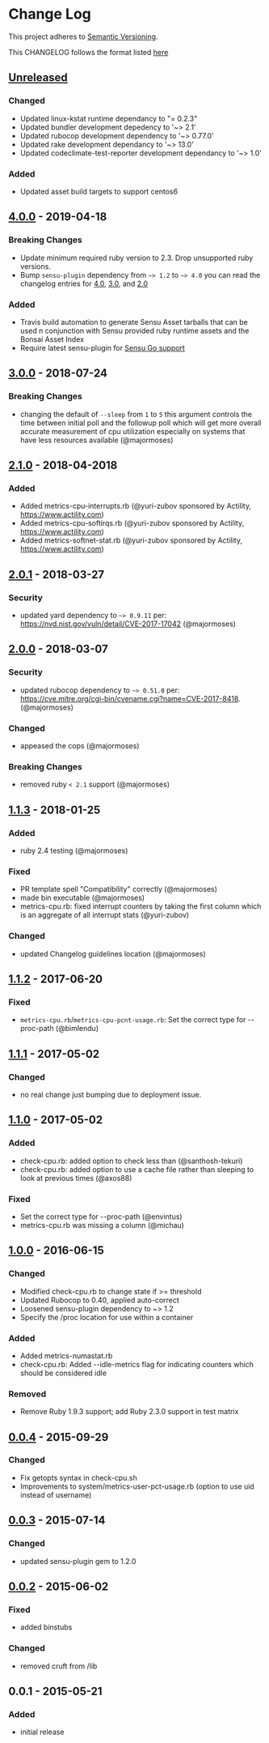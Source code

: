 # Change Log
This project adheres to [Semantic Versioning](http://semver.org/).

This CHANGELOG follows the format listed [here](https://github.com/sensu-plugins/community/blob/master/HOW_WE_CHANGELOG.md)

## [Unreleased]
### Changed
- Updated linux-kstat runtime dependancy to "= 0.2.3" 
- Updated bundler development depedency to '~> 2.1'
- Updated rubocop development dependency to '~> 0.77.0'
- Updated rake development dependancy to '~> 13.0'
- Updated codeclimate-test-reporter development dependancy to '~> 1.0'

### Added
- Updated asset build targets to support centos6

## [4.0.0] - 2019-04-18
### Breaking Changes
- Update minimum required ruby version to 2.3. Drop unsupported ruby versions.
- Bump `sensu-plugin` dependency from `~> 1.2` to `~> 4.0` you can read the changelog entries for [4.0](https://github.com/sensu-plugins/sensu-plugin/blob/master/CHANGELOG.md#400---2018-02-17), [3.0](https://github.com/sensu-plugins/sensu-plugin/blob/master/CHANGELOG.md#300---2018-12-04), and [2.0](https://github.com/sensu-plugins/sensu-plugin/blob/master/CHANGELOG.md#v200---2017-03-29)

### Added
- Travis build automation to generate Sensu Asset tarballs that can be used n conjunction with Sensu provided ruby runtime assets and the Bonsai Asset Index
- Require latest sensu-plugin for [Sensu Go support](https://github.com/sensu-plugins/sensu-plugin#sensu-go-enablement)

## [3.0.0] - 2018-07-24
### Breaking Changes
- changing the default of `--sleep` from `1` to `5` this argument controls the time between initial poll and the followup poll which will get more overall accurate measurement of cpu utilization especially on systems that have less resources available (@majormoses)

## [2.1.0] - 2018-04-2018
### Added
- Added metrics-cpu-interrupts.rb (@yuri-zubov sponsored by Actility, https://www.actility.com)
- Added metrics-cpu-softirqs.rb (@yuri-zubov sponsored by Actility, https://www.actility.com)
- Added metrics-softnet-stat.rb (@yuri-zubov sponsored by Actility, https://www.actility.com)

## [2.0.1] - 2018-03-27
### Security
- updated yard dependency to `~> 0.9.11` per: https://nvd.nist.gov/vuln/detail/CVE-2017-17042 (@majormoses)

## [2.0.0] - 2018-03-07
### Security
- updated rubocop dependency to `~> 0.51.0` per: https://cve.mitre.org/cgi-bin/cvename.cgi?name=CVE-2017-8418. (@majormoses)

### Changed
- appeased the cops (@majormoses)

### Breaking Changes
- removed ruby `< 2.1` support (@majormoses)

## [1.1.3] - 2018-01-25
### Added
- ruby 2.4 testing (@majormoses)

### Fixed
- PR template spell "Compatibility" correctly (@majormoses)
- made bin executable (@majormoses)
- metrics-cpu.rb: fixed interrupt counters by taking the first column which is an aggregate of all interrupt stats  (@yuri-zubov)

### Changed
- updated Changelog guidelines location (@majormoses)

## [1.1.2] - 2017-06-20
### Fixed
- `metrics-cpu.rb`/`metrics-cpu-pcnt-usage.rb`: Set the correct type for --proc-path (@bimlendu)

## [1.1.1] - 2017-05-02
### Changed
- no real change just bumping due to deployment issue.

## [1.1.0] - 2017-05-02
### Added
- check-cpu.rb: added option to check less than (@santhosh-tekuri)
- check-cpu.rb: added option to use a cache file rather than sleeping to look at previous times (@axos88)

### Fixed
- Set the correct type for --proc-path (@envintus)
- metrics-cpu.rb was missing a column (@michau)

## [1.0.0] - 2016-06-15
### Changed
- Modified check-cpu.rb to change state if >= threshold
- Updated Rubocop to 0.40, applied auto-correct
- Loosened sensu-plugin dependency to ~> 1.2
- Specify the /proc location for use within a container

### Added
- Added metrics-numastat.rb
- check-cpu.rb: Added --idle-metrics flag for indicating counters which should be considered idle

### Removed
- Remove Ruby 1.9.3 support; add Ruby 2.3.0 support in test matrix

## [0.0.4] - 2015-09-29
### Changed
- Fix getopts syntax in check-cpu.sh
- Improvements to system/metrics-user-pct-usage.rb (option to use uid instead of username)

## [0.0.3] - 2015-07-14
### Changed
- updated sensu-plugin gem to 1.2.0

## [0.0.2] - 2015-06-02
### Fixed
- added binstubs

### Changed
- removed cruft from /lib

## 0.0.1 - 2015-05-21
### Added
- initial release


[Unreleased]: https://github.com/sensu-plugins/sensu-plugins-cpu-checks/compare/4.0.0...HEAD
[4.0.0]: https://github.com/sensu-plugins/sensu-plugins-cpu-checks/compare/3.0.0...4.0.0
[3.0.0]: https://github.com/sensu-plugins/sensu-plugins-cpu-checks/compare/2.1.0...3.0.0
[2.1.0]: https://github.com/sensu-plugins/sensu-plugins-cpu-checks/compare/2.0.1...2.1.0
[2.0.1]: https://github.com/sensu-plugins/sensu-plugins-cpu-checks/compare/2.0.0...2.0.1
[2.0.0]: https://github.com/sensu-plugins/sensu-plugins-cpu-checks/compare/1.1.3...2.0.0
[1.1.3]: https://github.com/sensu-plugins/sensu-plugins-cpu-checks/compare/1.1.2...1.1.3
[1.1.2]: https://github.com/sensu-plugins/sensu-plugins-cpu-checks/compare/1.1.1...1.1.2
[1.1.1]: https://github.com/sensu-plugins/sensu-plugins-cpu-checks/compare/1.1.0...1.1.1
[1.1.0]: https://github.com/sensu-plugins/sensu-plugins-cpu-checks/compare/1.0.0...1.1.0
[1.0.0]: https://github.com/sensu-plugins/sensu-plugins-cpu-checks/compare/0.0.4...1.0.0
[0.0.4]: https://github.com/sensu-plugins/sensu-plugins-cpu-checks/compare/0.0.3...0.0.4
[0.0.3]: https://github.com/sensu-plugins/sensu-plugins-cpu-checks/compare/0.0.2...0.0.3
[0.0.2]: https://github.com/sensu-plugins/sensu-plugins-cpu-checks/compare/0.0.1...0.0.2
